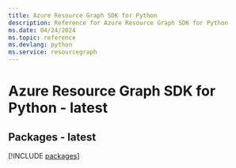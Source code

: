 ```yaml
---
title: Azure Resource Graph SDK for Python
description: Reference for Azure Resource Graph SDK for Python
ms.date: 04/24/2024
ms.topic: reference
ms.devlang: python
ms.service: resourcegraph
---
```

# Azure Resource Graph SDK for Python - latest
## Packages - latest
[!INCLUDE [packages](resource-graph-index.md)]